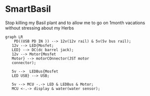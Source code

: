 # SmartBasil
Stop killing my Basil plant and to allow me to go on 1month vacations without stressing about my Herbs

```mermaid 
graph LR
    PD((USB PD IN )) --> 12v(12v rail) & 5v(5v bus rail);
   12v --> LED{Mosfet;
   LED} --> DC(dc barrel jack);
   12v --> Motor{Mosfet 
   Motor} --> motorCOnnector(JST motor 
   connector);

   5v -->  LEDBus{Mosfet 
   LED USB} --> USB;

   5v --> MCU -.-> LED & LEDBus & Motor;
   MCU <-.-> display & water(water sensor);
```